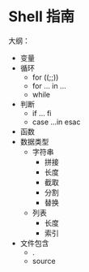 # Shell 指南


大纲：

- 变量
- 循环
    - for ((;;))
    - for ... in ...
    - while
- 判断
    - if ... fi
    - case ...in  esac
- 函数
- 数据类型
    - 字符串
        - 拼接
        - 长度
        - 截取
        - 分割
        - 替换
    - 列表
        - 长度
        - 索引
- 文件包含
    - .
    - source
